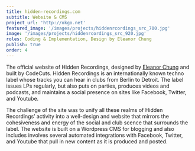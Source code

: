 ```yaml
---
title: hidden-recordings.com
subtitle: Website & CMS
project_url: 'http://okgo.net'
featured_image: '/images/projects/hiddenrcordings_src_700.jpg'
image: '/images/projects/hiddenrcordings_src_920.jpg'
roles: Coding & Implementation, Design by Eleanor Chung
publish: true
order: 4
---
```


The official website of Hidden Recordings, designed by [Eleanor Chung](http://www.eleanorchung.com/contact) and built by CodeCuts. Hidden Recordings is an internationally known techno label whose tracks you can hear in clubs from Berlin to Detroit. The label issues LPs regularly, but also puts on parties, produces videos and podcasts, and maintains a social presence on sites like Facebook, Twitter, and Youtube.

The challenge of the site was to unify all these realms of Hidden Recordings’ activity into a well-design and website that mirrors the cohesiveness and energy of the social and club scence that surrounds the label. The website is built on a Wordpress CMS for blogging and also includes involves several automated integrations with Facebook, Twitter, and Youtube that pull in new content as it is produced and posted.



